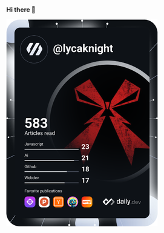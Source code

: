 ### Hi there 👋

<a href="https://app.daily.dev/LycaKnight"><img src="https://github.com/Lyca-Knight/Lyca-Knight/blob/master/devcard.svg" width="400" alt="Lyca-Knight's Dev Card"/></a>
